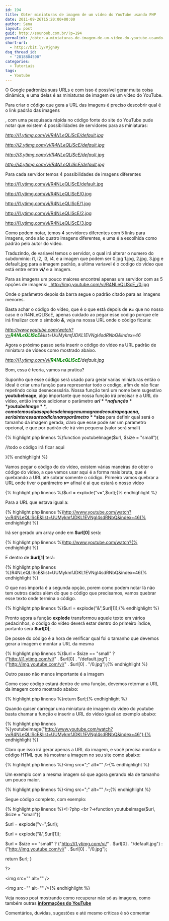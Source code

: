 ```yaml
---
id: 194
title: Obter miniaturas de imagem de um vídeo do YouTube usando PHP
date: 2011-09-26T15:20:00+00:00
author: Sena
layout: post
guid: http://sounoob.com.br/?p=194
permalink: /obter-a-miniaturas-de-imagem-de-um-video-do-youtube-usando-php/
short-url:
  - http://bit.ly/Vjgn9y
dsq_thread_id:
  - "2818804590"
categories:
  - Tutoriais
tags:
  - Youtube
---
```

O Google padroniza suas URLs e com isso é possível gerar muita coisa dinâmica, e uma delas é as miniaturas de imagem de um vídeo do YouTube.

Para criar o código que gera a URL das imagens é preciso descobrir qual é o link padrão das imagens<!--more-->


  
, com uma pesquisada rápida no código fonte do site do YouTube pude notar que existem 4 possibilidades de servidores para as miniaturas:

_http://i1.ytimg.com/vi/R4NLeQLlScE/default.jpg_
  
_http://i2.ytimg.com/vi/R4NLeQLlScE/default.jpg_
  
_http://i3.ytimg.com/vi/R4NLeQLlScE/default.jpg_
  
_http://i4.ytimg.com/vi/R4NLeQLlScE/default.jpg_

Para cada servidor temos 4 possibilidades de imagens diferentes
  
http://i1.ytimg.com/vi/R4NLeQLlScE/default.jpg
  
http://i1.ytimg.com/vi/R4NLeQLlScE/0.jpg
  
http://i1.ytimg.com/vi/R4NLeQLlScE/1.jpg
  
http://i1.ytimg.com/vi/R4NLeQLlScE/2.jpg
  
http://i1.ytimg.com/vi/R4NLeQLlScE/3.jpg

Como podem notar, temos 4 servidores diferentes com 5 links para imagens, onde são quatro imagens diferentes, e uma é a escolhida como padrão pelo autor do video.

Traduzindo, de variavel temos o servidor, o qual irá alterar o numero do subdomínio: i1, i2, i3, i4, e a imagen que podem ser 0.jpg 1.jpg, 2.jpg, 3.jpg e default.jpg para a imagem padrão, a ultima variavel é o codigo do vídeo que está entre entre _**vi/**_ e a imagem.

Para as imagens um pouco maiores encontrei apenas um servidor com as 5 opções de imagens: _http://img.youtube.com/vi/R4NLeQLlScE_/0.jpg

Onde o parâmetro depois da barra segue o padrão citado para as imagens menores.

Basta achar o código do vídeo, que é o que está depois de _**v=**_ que no nosso caso é o R4NLeQLlScE, apenas cuidado ao pegar esse codigo porque ele irá finalizar com o simbolo _**&**_, veja na nossa URL onde o código ficaria:

_http://www.youtube.com/watch?v=<span style="color: #008000;"><strong>R4NLeQLlScE</strong></span>&list=UUMykmfJDKL1EVNgl4sdRNbQ&index=46_

Agora o próximo passo seria inserir o código do vídeo na URL padrão de miniatura de vídeos como mostrado abaixo.

_http://i1.ytimg.com/vi/<span style="color: #008000;"><strong>R4NLeQLlScE</strong></span>/default.jpg_

Bom, essa é teoria, vamos na pratica?<a name="passo-a-passo"></a>

Suponho que esse código será usado para gerar varias miniaturas então o ideal é criar uma função para representar todo o codigo, afim de não ficar repetindo coisa desnecessária. Nossa função terá um nome bem sugestivo **youtubeImage**, algo importante que nossa função irá precisar é a URL do vídeo, então iremos adicionar o parâmetro **$url** na função **youtubeImage**, como temos duas opções de imagem uma grande e outra pequena, seria interessante adicionar o parâmetro **$size** para definir qual será o tamanho da imagem gerada, claro que esse pode ser um parametro opcional, e que por padrão ele irá vim pequena (valor será small)

{% highlight php linenos %}function youtubeImage($url, $size = "small"){
      
//todo o código irá ficar aqui
  
}{% endhighlight %} 

Vamos pegar o código do do vídeo, existem várias maneiras de obter o código do vídeo, a que vamos usar aqui é a forma mais bruta, que é quebrando a URL até sobrar somente o código. Primeiro vamos quebrar a URL onde tiver o parâmetro **_v=_** afinal é ai que estará o nosso vídeo

{% highlight php linenos %}$url = explode("v=",$url);{% endhighlight %} 

Para a URL que estava igual a:

{% highlight php linenos %}http://www.youtube.com/watch?v=R4NLeQLlScE&list=UUMykmfJDKL1EVNgl4sdRNbQ&index=46{% endhighlight %} 

Irá ser gerado um array onde em **$url[0]** será:

{% highlight php linenos %}http://www.youtube.com/watch?{% endhighlight %} 

E dentro de **$url[1]** terá:

{% highlight php linenos %}R4NLeQLlScE&list=UUMykmfJDKL1EVNgl4sdRNbQ&index=46{% endhighlight %} 

O que nos importa é a segunda opção, porem como podem notar lá não tem outros dados além do que o código que precisamos, vamos quebrar esse texto onde termina o código.

{% highlight php linenos %}$url = explode("&",$url[1]);{% endhighlight %} 

Pronto agora a função **explode** transformou aquele texto em vários pedacinhos, o código do vídeo deverá estar dentro do primeiro índice, portanto será **$url[0]**;

De posse do código é a hora de verificar qual foi o tamanho que devemos gerar a imagem e montar a URL da mesma

{% highlight php linenos %}$url = $size == "small" ? ("http://i1.ytimg.com/vi/" . $url[0] . "/default.jpg") : ("http://img.youtube.com/vi/" . $url[0] . "/0.jpg");{% endhighlight %} 

Outro passo não menos importante é a imagem

Como esse código estará dentro de uma função, devemos retornar a URL da imagem como mostrado abaixo:

{% highlight php linenos %}return $url;{% endhighlight %} 

Quando quiser carregar uma miniatura de imagem do vídeo do youtube basta chamar a função e inserir a URL do vídeo igual ao exemplo abaixo:

{% highlight php linenos %}youtubeImage("http://www.youtube.com/watch?v=R4NLeQLlScE&list=UUMykmfJDKL1EVNgl4sdRNbQ&index=46");{% endhighlight %} 

Claro que isso irá gerar apenas a URL da imagem, e você precisa montar o código HTML que irá mostrar a imagem no seu site como abaixo:

{% highlight php linenos %}<img src="<?php echo youtubeImage("http://www.youtube.com/watch?v=R4NLeQLlScE&list=UUMykmfJDKL1EVNgl4sdRNbQ&index=46");?>;" alt="" />{% endhighlight %} 

Um exemplo com a mesma imagem só que agora gerando ela de tamanho um pouco maior.

{% highlight php linenos %}<img src="<?php echo youtubeImage("http://www.youtube.com/watch?v=R4NLeQLlScE&list=UUMykmfJDKL1EVNgl4sdRNbQ&index=46", "big");?>;" alt="" />;{% endhighlight %} 

Segue código completo, com exemplo:

{% highlight php linenos %}<!-?php <br ?->function youtubeImage($url, $size = "small"){
      
$url = explode("v=",$url);
      
$url = explode("&",$url[1]);
      
$url = $size == "small" ? ("http://i1.ytimg.com/vi/" . $url[0] . "/default.jpg") : ("http://img.youtube.com/vi/" . $url[0] . "/0.jpg");
      
return $url; }
  
?>
  
<img src="<?php echo youtubeImage("http://www.youtube.com/watch?v=R4NLeQLlScE&list=UUMykmfJDKL1EVNgl4sdRNbQ&index=46");?>" alt="" />
  
<img src="<?php echo youtubeImage("http://www.youtube.com/watch?v=R4NLeQLlScE&list=UUMykmfJDKL1EVNgl4sdRNbQ&index=46", "big");?>" alt="" />{% endhighlight %} 

Veja nosso post mostrando como recuperar não só as imagens, como também outras **[informações do YouTube](./informacoes-youtube-usando-php/ "Informações do YouTube – Como capturar usando PHP")**

Comentários, duvidas, sugestões e até mesmo criticas é só comentar